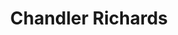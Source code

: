 ---
title: "Chandler Richards"
presenter_id: chandler_richards
permalink: /member_full_presentations/chandler_richards
layout: member_all_presentations
---